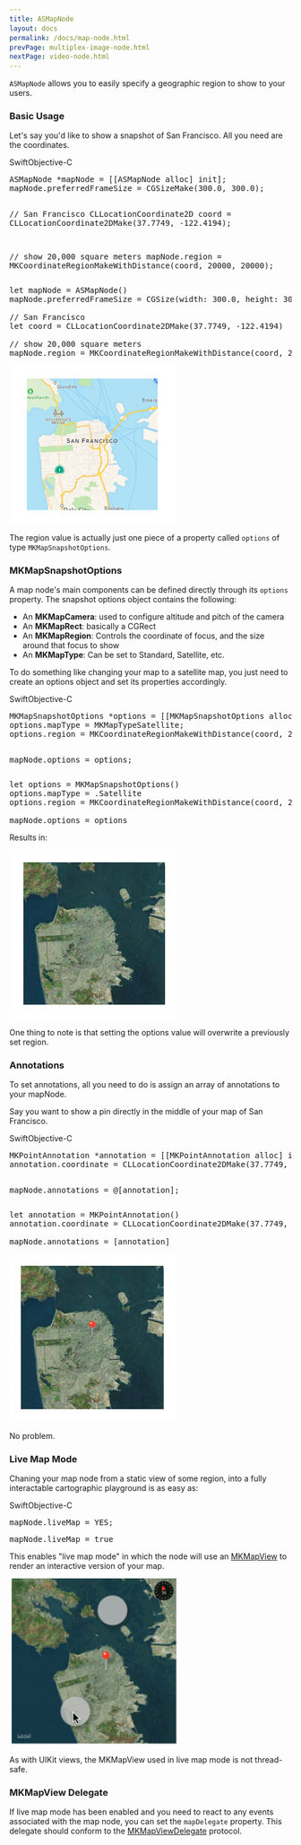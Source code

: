 ```yaml
---
title: ASMapNode
layout: docs
permalink: /docs/map-node.html
prevPage: multiplex-image-node.html
nextPage: video-node.html
---
```


`ASMapNode` allows you to easily specify a geographic region to show to your users.  

### Basic Usage

Let's say you'd like to show a snapshot of San Francisco.  All you need are the coordinates.

<div class = "highlight-group">
<span class="language-toggle"><a data-lang="swift" class="swiftButton">Swift</a><a data-lang="objective-c" class = "active objcButton">Objective-C</a></span>

<div class = "code">
<pre lang="objc" class="objcCode">
ASMapNode *mapNode = [[ASMapNode alloc] init];
mapNode.preferredFrameSize = CGSizeMake(300.0, 300.0);

// San Francisco
CLLocationCoordinate2D coord = CLLocationCoordinate2DMake(37.7749, -122.4194);

// show 20,000 square meters
mapNode.region = MKCoordinateRegionMakeWithDistance(coord, 20000, 20000);
</pre>

<pre lang="swift" class = "swiftCode hidden">
let mapNode = ASMapNode()
mapNode.preferredFrameSize = CGSize(width: 300.0, height: 300.0)

// San Francisco
let coord = CLLocationCoordinate2DMake(37.7749, -122.4194)

// show 20,000 square meters
mapNode.region = MKCoordinateRegionMakeWithDistance(coord, 20000, 20000)
</pre>
</div>
</div>

<img width = "300" src = "/static/basicMap.png"/>

The region value is actually just one piece of a property called `options` of type `MKMapSnapshotOptions`.


### MKMapSnapshotOptions

A map node's main components can be defined directly through its `options` property.  The snapshot options object contains the following:

<ul>
	<li>An <strong>MKMapCamera</strong>: used to configure altitude and pitch of the camera</li>
	<li>An <strong>MKMapRect</strong>: basically a CGRect</li>
	<li>An <strong>MKMapRegion</strong>: Controls the coordinate of focus, and the size around that focus to show</li>
	<li>An <strong>MKMapType</strong>: Can be set to Standard, Satellite, etc.</li>
</ul>

To do something like changing your map to a satellite map, you just need to create an options object and set its properties accordingly.

<div class = "highlight-group">
<span class="language-toggle"><a data-lang="swift" class="swiftButton">Swift</a><a data-lang="objective-c" class = "active objcButton">Objective-C</a></span>

<div class = "code">
<pre lang="objc" class="objcCode">
MKMapSnapshotOptions *options = [[MKMapSnapshotOptions alloc] init];
options.mapType = MKMapTypeSatellite;
options.region = MKCoordinateRegionMakeWithDistance(coord, 20000, 20000);

mapNode.options = options;
</pre>
<pre lang="swift" class = "swiftCode hidden">
let options = MKMapSnapshotOptions()
options.mapType = .Satellite
options.region = MKCoordinateRegionMakeWithDistance(coord, 20000, 20000)

mapNode.options = options
</pre>
</div>
</div>

Results in:

<img width = "300" src = "/static/satelliteMap.png"/>

One thing to note is that setting the options value will overwrite a previously set region.

### Annotations

To set annotations, all you need to do is assign an array of annotations to your mapNode.

Say you want to show a pin directly in the middle of your map of San Francisco.

<div class = "highlight-group">
<span class="language-toggle"><a data-lang="swift" class="swiftButton">Swift</a><a data-lang="objective-c" class = "active objcButton">Objective-C</a></span>

<div class = "code">
<pre lang="objc" class="objcCode">
MKPointAnnotation *annotation = [[MKPointAnnotation alloc] init];
annotation.coordinate = CLLocationCoordinate2DMake(37.7749, -122.4194);

mapNode.annotations = @[annotation];
</pre>
<pre lang="swift" class = "swiftCode hidden">
let annotation = MKPointAnnotation()
annotation.coordinate = CLLocationCoordinate2DMake(37.7749, -122.4194)

mapNode.annotations = [annotation]
</pre>
</div>
</div>

<img width = "300" src = "/static/mapWithAnnotation.png"/>

No problem.

### Live Map Mode

Chaning your map node from a static view of some region, into a fully interactable cartographic playground is as easy as:

<div class = "highlight-group">
<span class="language-toggle"><a data-lang="swift" class="swiftButton">Swift</a><a data-lang="objective-c" class = "active objcButton">Objective-C</a></span>

<div class = "code">
<pre lang="objc" class="objcCode">
mapNode.liveMap = YES;
</pre>
<pre lang="swift" class = "swiftCode hidden">
mapNode.liveMap = true
</pre>
</div>
</div>

This enables "live map mode" in which the node will use an <a href = "https://developer.apple.com/library/mac/documentation/MapKit/Reference/MKMapView_Class/">MKMapView</a> to render an interactive version of your map.

<img width = "300" src = "/static/liveMap.gif"/>

As with UIKit views, the MKMapView used in live map mode is not thread-safe.

### MKMapView Delegate

If live map mode has been enabled and you need to react to any events associated with the map node, you can set the `mapDelegate` property.  This delegate should conform to the <a href = "https://developer.apple.com/library/ios/documentation/MapKit/Reference/MKMapViewDelegate_Protocol/index.html">MKMapViewDelegate</a> protocol.




